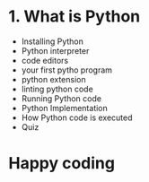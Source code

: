 # 1. What is Python
- Installing Python 
- Python interpreter 
- code editors 
- your first pytho program 
- python extension 
- linting python code 
- Running Python code 
- Python Implementation 
- How Python code is executed 
- Quiz
# Happy coding 

